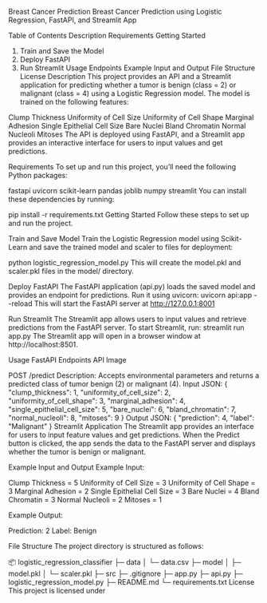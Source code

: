 Breast Cancer Prediction
Breast Cancer Prediction using Logistic Regression, FastAPI, and Streamlit App

Table of Contents
Description
Requirements
Getting Started
1. Train and Save the Model
2. Deploy FastAPI
3. Run Streamlit
Usage
Endpoints
Example Input and Output
File Structure
License
Description
This project provides an API and a Streamlit application for predicting whether a tumor is benign (class = 2) or malignant (class = 4) using a Logistic Regression model. The model is trained on the following features:

Clump Thickness
Uniformity of Cell Size
Uniformity of Cell Shape
Marginal Adhesion
Single Epithelial Cell Size
Bare Nuclei
Bland Chromatin
Normal Nucleoli
Mitoses
The API is deployed using FastAPI, and a Streamlit app provides an interactive interface for users to input values and get predictions.

Requirements
To set up and run this project, you’ll need the following Python packages:

fastapi
uvicorn
scikit-learn
pandas
joblib
numpy
streamlit
You can install these dependencies by running:

pip install -r requirements.txt
Getting Started
Follow these steps to set up and run the project.

Train and Save Model
Train the Logistic Regression model using Scikit-Learn and save the trained model and scaler to files for deployment:

python logistic_regression_model.py
This will create the model.pkl and scaler.pkl files in the model/ directory.

Deploy FastAPI The FastAPI application (api.py) loads the saved model and provides an endpoint for predictions. Run it using uvicorn:
uvicorn api:app --reload
This will start the FastAPI server at http://127.0.0.1:8001

Run Streamlit The Streamlit app allows users to input values and retrieve predictions from the FastAPI server. To start Streamlit, run:
streamlit run app.py
The Streamlit app will open in a browser window at http://localhost:8501.

Usage
FastAPI Endpoints API Image

POST /predict
Description: Accepts environmental parameters and returns a predicted class of tumor benign (2) or malignant (4).
Input JSON:
{
  "clump_thickness": 1,
  "uniformity_of_cell_size": 2,
  "uniformity_of_cell_shape": 3,
  "marginal_adhesion": 4,
  "single_epithelial_cell_size": 5,
  "bare_nuclei": 6,
  "bland_chromatin": 7,
  "normal_nucleoli": 8,
  "mitoses": 9
}
Output JSON:
{
  "prediction": 4,
  "label": "Malignant"
}
Streamlit Application
The Streamlit app provides an interface for users to input feature values and get predictions. When the Predict button is clicked, the app sends the data to the FastAPI server and displays whether the tumor is benign or malignant.

Example Input and Output
Example Input:

Clump Thickness = 5
Uniformity of Cell Size = 3
Uniformity of Cell Shape = 3
Marginal Adhesion = 2
Single Epithelial Cell Size = 3
Bare Nuclei = 4
Bland Chromatin = 3
Normal Nucleoli = 2
Mitoses = 1

Example Output:

Prediction: 2
Label: Benign

File Structure
The project directory is structured as follows:

📦 logistic_regression_classifier
├─ data
│  └─ data.csv
├─ model
│  ├─ model.pkl
│  └─ scaler.pkl
├─ src
├─ .gitignore
├─ app.py
├─ api.py
├─ logistic_regression_model.py
├─ README.md
└─ requirements.txt
License
This project is licensed under 